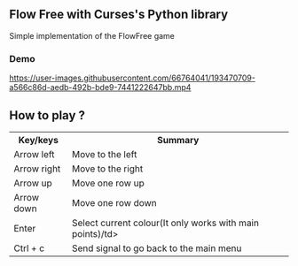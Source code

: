 <h2>Flow Free with <strong>Curses's Python library</strong> </h2>
<p>Simple implementation of the FlowFree game</p>
<h3>Demo</h3>

https://user-images.githubusercontent.com/66764041/193470709-a566c86d-aedb-492b-bde9-7441222647bb.mp4

<h2>How to play ?</h2>
<table>
  <tr>
    <th>Key/keys</th>
    <th>Summary</th>
  </tr>
  <tr>
    <td>Arrow left</td>
    <td>Move to the left</td>
  </tr>
  <tr>
    <td>Arrow right</td>
    <td>Move to the right</td>
  </tr>
  <tr>
    <td>Arrow up</td>
    <td>Move one row up</td>
  </tr>
  <tr>
    <td>Arrow down</td>
    <td>Move one row down</td>
  </tr>
  <tr>
    <td>Enter </td>
    <td>Select current colour(It only works with main points)/td>
  </tr>
  <tr>
    <td>Ctrl + c </td>
    <td>Send signal to go back to the main menu</td>
  </tr>

</table>

